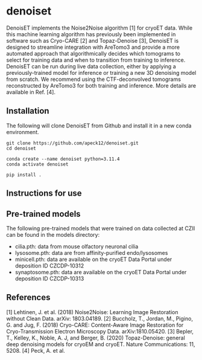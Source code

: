 # denoiset
DenoisET implements the Noise2Noise algorithm [1] for cryoET data. While this machine learning algorithm has previously been implemented in software such as Cryo-CARE [2] and Topaz-Denoise [3], DenoisET is designed to streamline integration with AreTomo3 and provide a more automated approach that algorithmically decides which tomograms to select for training data and when to transition from training to inference. DenoisET can be run during live data collection, either by applying a previously-trained model for inference or training a new 3D denoising model from scratch. We recommend using the CTF-deconvolved tomograms reconstructed by AreTomo3 for both training and inference. More details are available in Ref. [4].

## Installation

The following will clone DenoisET from Github and install it in a new conda environment.
```console
git clone https://github.com/apeck12/denoiset.git
cd denoiset

conda create --name denoiset python=3.11.4
conda activate denoiset

pip install .
```

## Instructions for use



## Pre-trained models
The following pre-trained models that were trained on data collected at CZII can be found in the models directory:
- cilia.pth: data from mouse olfactory neuronal cilia
- lysosome.pth: data are from affinity-purified endo/lysosomes
- minicell.pth: data are available on the cryoET Data Portal under deposition ID CZCDP-10312
- synaptosome.pth: data are available on the cryoET Data Portal under deposition ID CZCDP-10313

## References
[1] Lehtinen, J. et al. (2018) Noise2Noise: Learning Image Restoration without Clean Data. arXiv: 1803.04189.
[2] Buccholz, T., Jordan, M., Pigino, G. and Jug, F. (2018) Cryo-CARE: Content-Aware Image Restoration for Cryo-Transmission Electron Microscopy Data. arXiv:1810.05420.
[3] Bepler, T., Kelley, K., Noble, A. J, and Berger, B. (2020) Topaz-Denoise: general deep denoising models for cryoEM and cryoET. Nature Communications: 11, 5208.
[4] Peck, A. et al.
